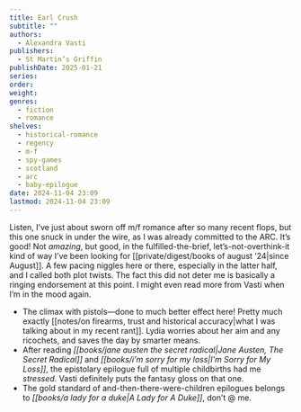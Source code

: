 ```yaml
---
title: Earl Crush
subtitle: ""
authors:
  - Alexandra Vasti
publishers:
  - St Martin’s Griffin
publishDate: 2025-01-21
series: 
order: 
weight: 
genres:
  - fiction
  - romance
shelves:
  - historical-romance
  - regency
  - m-f
  - spy-games
  - scotland
  - arc
  - baby-epilogue
date: 2024-11-04 23:09
lastmod: 2024-11-04 23:09
---
```

Listen, I’ve just about sworn off m/f romance after so many recent flops, but this one snuck in under the wire, as I was already committed to the ARC. It’s good! Not *amazing*, but good, in the fulfilled-the-brief, let’s-not-overthink-it kind of way I’ve been looking for [[private/digest/books of august ’24|since August]]. A few pacing niggles here or there, especially in the latter half, and I called both plot twists. The fact this did not deter me is basically a ringing endorsement at this point. I might even read more from Vasti when I’m in the mood again.

- The climax with pistols—done to much better effect here! Pretty much exactly [[notes/on firearms, trust and historical accuracy|what I was talking about in my recent rant]]. Lydia worries about her aim and any ricochets, and saves the day by smarter means.
- After reading *[[books/jane austen the secret radical|Jane Austen, The Secret Radical]]* and *[[books/i’m sorry for my loss|I’m Sorry for My Loss]]*, the epistolary epilogue full of multiple childbirths had me *stressed*. Vasti definitely puts the fantasy gloss on that one.
- The gold standard of and-then-there-were-children epilogues belongs to *[[books/a lady for a duke|A Lady for A Duke]]*, don’t @ me.